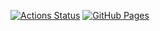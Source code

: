 [![Actions Status](https://github.com/dr0gsk0l/library/workflows/verify/badge.svg)](https://github.com/dr0gsk0l/library/actions) 
[![GitHub Pages](https://img.shields.io/static/v1?label=GitHub+Pages&message=+&color=brightgreen&logo=github)](https://dr0gsk0l.github.io/library/) 